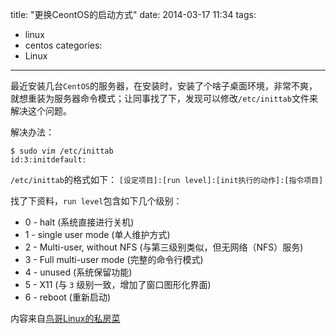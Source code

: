 title: "更换CeontOS的启动方式"
date: 2014-03-17 11:34
tags: 
- linux
- centos
categories: 
- Linux
---

最近安装几台`CentOS`的服务器，在安装时，安装了个啥子桌面环境，非常不爽，就想重装为服务器命令模式；让同事找了下，发现可以修改`/etc/inittab`文件来解决这个问题。

解决办法：

	$ sudo vim /etc/inittab
	id:3:initdefault:	

`/etc/inittab`的格式如下： `[设定项目]:[run level]:[init执行的动作]:[指令项目]`

找了下资料，`run level`包含如下几个级别：
	
- 0 - halt (系统直接进行关机)
- 1 - single user mode (单人维护方式)
- 2 - Multi-user, without NFS (与第三级别类似，但无网络（NFS）服务)
- 3 - Full multi-user mode (完整的命令行模式)
- 4 - unused (系统保留功能)
- 5 - X11 (与 `3` 级别一致，增加了窗口图形化界面)
- 6 - reboot (重新启动)

内容来自[鸟哥Linux的私房菜](http://linux.vbird.org/linux_basic/0510osloader.php#startup_init)





